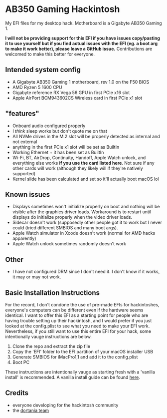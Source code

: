 # AB350 Gaming Hackintosh
My EFI files for my desktop hack. Motherboard is a Gigabyte AB350 Gaming 1.

**I will not be providing support for this EFI if you have issues copy/pasting it to use yourself but if you find actual issues with the EFI (eg. a boot arg to make it work better), please leave a GitHub issue.**
Contributions are welcomed to make this better for everyone.

## Intended system config
- A Gigabyte AB350 Gaming 1 motherboard, rev 1.0 on the F50 BIOS
- AMD Ryzen 5 1600 CPU
- Gigabyte reference RX Vega 56 GPU in first PCIe x16 slot
- Apple AirPort BCM943602CS Wireless card in first PCIe x1 slot

## "features"
- Onboard audio configured properly
- I *think* sleep works but don't quote me on that
- All NVMe drives in the M.2 slot will be properly detected as internal and not external 
- anything in the first PCIe x1 slot will be set as BuiltIn
- Working Ethernet + it has been set as BuiltIn
- Wi-Fi, BT, AirDrop, Continuity, Handoff, Apple Watch unlock, and everything else works **if you use the card listed here**. Not sure if any other cards will work (although they likely will if they're natively supported)
- Kernel slide has been calculated and set so it'll actually boot macOS lol

## Known issues
- Displays sometimes won't initialize properly on boot and nothing will be visible after the graphics driver loads. Workaround is to restart until displays do initialize properly when the video driver loads.
- Sidecar doesn't work (supposedly other people got it to work but I never could (tried different SMBIOS and many boot args).
- Apple Watch simulator in Xcode doesn't work (normal for AMD hacks apparently)
- Apple Watch unlock sometimes randomly doesn't work 

## Other
- I have not configured DRM since I don't need it. I don't know if it works, it may or may not work.

## Basic Installation Instructions
For the record, I don't condone the use of pre-made EFIs for hackintoshes, everyone's computers can be different even if the hardware seems identical. I want to offer this EFI as a starting point for people who are having trouble setting up their hackintosh, and I would prefer if you just looked at the config.plist to see what you need to make your EFI work.
Nevertheless, if you still want to use this entire EFI for your hack, some intentionally vauge instructions are below.
1. Clone the repo and extract the zip file
2. Copy the 'EFI' folder to the EFI partition of your macOS installer USB
3. Generate SMBIOS for iMacPro1,1 and add it to the config.plist
4. Boot PC

These instructions are intentionally vauge as starting fresh with a 'vanilla install' is recommended.
A vanilla install guide can be found [here](https://dortania.github.io/OpenCore-Desktop-Guide).

## Credits
- everyone developing for the hackintosh community
- the [dortania team](https://github.com/orgs/dortania/people)
